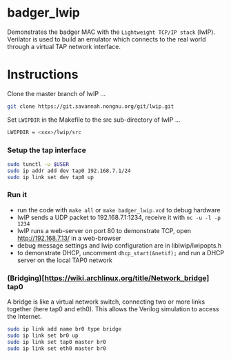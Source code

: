 # badger_lwip

Demonstrates the badger MAC with the `Lightweight TCP/IP stack` (lwIP).
Verilator is used to build an emulator which connects to the real world through a virtual TAP network interface.

# Instructions

Clone the master branch of lwIP ...

```bash
git clone https://git.savannah.nongnu.org/git/lwip.git
```

Set `LWIPDIR` in the Makefile to the src sub-directory of lwIP ...

```bash
LWIPDIR = <xxx>/lwip/src
```

### Setup the tap interface

```bash
sudo tunctl -u $USER
sudo ip addr add dev tap0 192.168.7.1/24
sudo ip link set dev tap0 up
```

### Run it
  * run the code with `make all` or `make badger_lwip.vcd` to debug hardware
  * lwIP sends a UDP packet to 192.168.7.1:1234, receive it with `nc -u -l -p 1234`
  * lwIP runs a web-server on port 80 to demonstrate TCP,
    open http://192.168.7.13/ in a web-browser
  * debug message settings and lwip configuration are in liblwip/lwipopts.h
  * to demonstrate DHCP, uncomment `dhcp_start(&netif);` and run a DHCP server
    on the local TAP0 network

### (Bridging)[https://wiki.archlinux.org/title/Network_bridge] tap0
A bridge is like a virtual network switch, connecting two or more links together (here tap0 and eth0). This allows the Verilog simulation to access the Internet.

```bash
sudo ip link add name br0 type bridge
sudo ip link set br0 up
sudo ip link set tap0 master br0
sudo ip link set eth0 master br0
```
